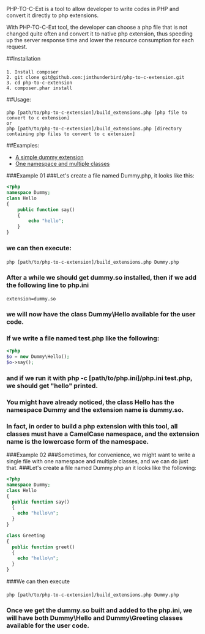 PHP-TO-C-Ext is a tool to allow developer to write codes in PHP and convert it directly to php extensions.

With PHP-TO-C-Ext tool, the developer can choose a php file that is not changed quite often and convert it to native php extension, thus speeding up the server response time and lower the resource consumption for each request.

##Installation
####
    1. Install composer
    2. git clone git@github.com:jimthunderbird/php-to-c-extension.git
    3. cd php-to-c-extension
    4. composer.phar install

##Usage:
####
    php [path/to/php-to-c-extension]/build_extensions.php [php file to convert to c extension]
    or
    php [path/to/php-to-c-extension]/build_extensions.php [directory containing php files to convert to c extension]

##Examples:
+ [A simple dummy extension](#example-01)
+ [One namespace and multiple classes](#example-02)

###Example 01
###Let's create a file named Dummy.php, it looks like this:
```php
<?php
namespace Dummy;
class Hello 
{
    public function say()
    {
        echo "hello";
    }
}
```
### we can then execute:
####
    php [path/to/php-to-c-extension]/build_extensions.php Dummy.php
### After a while we should get dummy.so installed, then if we add the following line to php.ini 
####
    extension=dummy.so
### we will now have the class Dummy\Hello available for the user code.
### If we write a file named test.php like the following:
```php
<?php
$o = new Dummy\Hello();
$o->say();
```
### and if we run it with php -c [path/to/php.ini]/php.ini test.php, we should get "hello" printed.
### You might have already noticed, the class Hello has the namespace Dummy and the extension name is dummy.so. 
### In fact, in order to build a php extension with this tool, all classes must have a CamelCase namespace, and the extension name is the lowercase form of the namespace. 


###Example 02 
###Sometimes, for convenience, we might want to write a single file with one namespace and multiple classes, and we can do just that.
###Let's create a file named Dummy.php an it looks like the following:
```php 
<?php 
namespace Dummy; 
class Hello 
{
  public function say()
  {
    echo "hello\n";
  }
}

class Greeting 
{
  public function greet()
  {
    echo "hello\n";
  }
}
``` 
###We can then execute 
####
    php [path/to/php-to-c-extension]/build_extensions.php Dummy.php 
### Once we get the dummy.so built and added to the php.ini, we will have both Dummy\Hello and Dummy\Greeting classes available for the user code.
